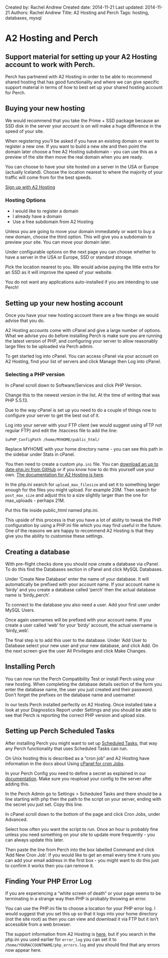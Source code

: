 Created by: Rachel Andrew
Created date: 2014-11-21
Last updated: 2014-11-21
Authors: Rachel Andrew
Title: A2 Hosting and Perch
Tags: hosting, databases, mysql

# A2 Hosting and Perch

## Support material for setting up your A2 Hosting account to work with Perch.

Perch has partnered with A2 Hosting in order to be able to recommend shared hosting that has good functionality and where we can give specific support material in terms of how to best set up your shared hosting account for Perch.

## Buying your new hosting

We would recommend that you take the Prime + SSD package because an SSD disk in the server your account is on will make a huge difference in the speed of your site.

When registering you’ll be asked if you have an existing domain or want to register a new one. If you want to build a new site and then point the domain later choose a free A2 Hosting subdomain - you can use this as a preview of the site then move the real domain when you are ready.

You can choose to have your site hosted on a server in the USA or Europe (actually Iceland). Choose the location nearest to where the majority of your traffic will come from for the best speeds.

[Sign up with A2 Hosting](http://a2hosting.com/perch-hosting)

### Hosting Options

* I would like to register a domain
* I already have a domain
* Use a free subdomain from A2 Hosting

Unless you are going to move your domain immediately or want to buy a new domain, choose the third option. This will give you a subdomain to preview your site. You can move your domain later.

Under configurable options on the next page you can choose whether to have a server in the USA or Europe, SSD or standard storage.

Pick the location nearest to you. We would advise paying the little extra for an SSD as it will improve the speed of your website.

You do not want any applications auto-installed if you are intending to use Perch!

## Setting up your new hosting account

Once you have your new hosting account there are a few things we would advise that you do.

A2 Hosting accounts come with cPanel and give a large number of options. What we advise you do before installing Perch is make sure you are running the latest version of PHP, and configuring your server to allow reasonably large files to be uploaded via Perch admin.

To get started log into cPanel. You can access cPanel via your account on A2 Hosting, find your list of servers and click Manage then Log into cPanel.

### Selecting a PHP version

In cPanel scroll down to Software/Services and click PHP Version.

Change this to the newest version in the list. At the time of writing that was PHP 5.5.13.

Due to the way cPanel is set up you need to do a couple of things now to configure your server to get the best out of it.

Log into your server with your FTP client (we would suggest using sFTP not regular FTP) and edit the .htaccess file to add the line:

    SuPHP_ConfigPath /home/MYHOME/public_html/

Replace MYHOME with your home directory name - you can see this path in the sidebar under Stats in cPanel.

You then need to create a custom `php.ini` file. You can [download an up to date php.ini from GitHub](https://github.com/php/php-src/blob/master/php.ini-production) or if you know how to do this yourself use your own. [The documentation for A2 Hosting is here](https://www.a2hosting.com/kb/developer-corner/php/custom-php.ini-files).

In the php.ini search for `upload_max_filesize` and set it to something larger enough for the files you might upload. For example 20M. Then search for `post_max_size` and adjust this to a size slightly larger than the one for max_uploads - perhaps 21M.

Put this file inside public_html named php.ini.

This upside of this process is that you have a lot of ability to tweak the PHP configuration by using a PHP.ini file which you may find useful in the future. One of the reasons we are happy to recommend A2 Hosting is that they give you the ability to customise these settings.

## Creating a database

With pre-flight checks done you should now create a database via cPanel. To do this find the Databases section in cPanel and click MySQL Databases.

Under ‘Create New Database’ enter the name of your database. It will automatically be prefixed with your account name. If your account name is ‘birdy’ and you create a database called ‘perch’ then the actual database name is ‘birdy_perch’.

To connect to the database you also need a user. Add your first user under MySQL Users.

Once again usernames will be prefixed with your account name. If you create a user called ‘web’ for your ‘birdy’ account, the actual username is ‘birdy_web’.

The final step is to add this user to the database. Under ‘Add User to Database select your new user and your new database, and click Add. On the next screen give the user All Privileges and click Make Changes.

## Installing Perch

You can now run the Perch Compatibility Test or install Perch using your new hosting. When completing the database details section of the form you enter the database name, the user you just created and their password. Don’t forget the prefixes on the database name and username!

In our tests Perch installed perfectly on A2 Hosting. Once installed take a look at your Diagnostics Report under Settings and you should be able to see that Perch is reporting the correct PHP version and upload size.

## Setting up Perch Scheduled Tasks

After installing Perch you might want to set up [Scheduled Tasks](http://docs.grabaperch.com/docs/scheduled-tasks/), that way any Perch functionality that uses Scheduled Tasks can run.

On Unix hosting this is described as a “cron job” and A2 Hosting have information in the docs about Using [cPanel for cron Jobs](http://www.a2hosting.com/kb/cpanel/advanced-features/cron-jobs).

In your Perch Config you need to define a secret as explained in our [documentation](http://docs.grabaperch.com/docs/scheduled-tasks/). Make sure you reupload your config to the server after adding this.

In the Perch Admin go to Settings > Scheduled Tasks and there should be a line starting with php then the path to the script on your server, ending with the secret you just set. Copy this line.

In cPanel scroll down to the bottom of the page and click Cron Jobs, under Advanced.

Select how often you want the script to run. Once an hour is probably fine unless you need something on your site to update more frequently - you can always update this later.

Then paste the line from Perch into the box labelled Command and click ‘Add New Cron Job’. If you would like to get an email every time it runs you can add your email address in the first box - you might want to do this just to confirm it works then you can remove it.

## Finding Your PHP Error Log

If you are experiencing a “white screen of death” or your page seems to be terminating in a strange way then PHP is probably throwing an error.

You can use the PHP.ini file to choose a location for your PHP error log. I would suggest that you set this up so that it logs into your home directory (not the site root) as then you can view and download it via FTP but it isn’t accessible from a web browser.

The support information from A2 Hosting is [here](http://www.a2hosting.com/kb/developer-corner/php/using-php.ini-directives/php-error-log), but if you search in the php.ini you used earlier for `error_log` you can set it to `/home/YOURACCOUNTNAME/php_errors.log` and you should find that any errors now appear here.
